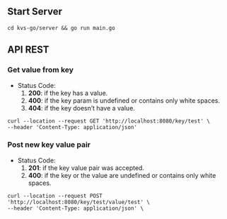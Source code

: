## Start Server

`cd kvs-go/server && go run main.go`

## API REST

### Get value from key
- Status Code:
  1. **200**: if the key has a value.
  2. **400**: if the key param is undefined or contains only white spaces.
  3. **404**: if the key doesn’t have a value.

```
curl --location --request GET 'http://localhost:8080/key/test' \
--header 'Content-Type: application/json'
```

### Post new key value pair
- Status Code:
  1. **201**: if the key value pair was accepted.
  2. **400**: if the key or the value are undefined or contains only white spaces.

```
curl --location --request POST 'http://localhost:8080/key/test/value/test' \
--header 'Content-Type: application/json' \
```
